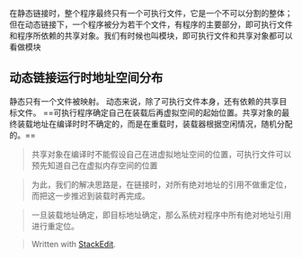 在静态链接时，整个程序最终只有一个可执行文件，它是一个不可以分割的整体；但在动态链接下，一个程序被分为若干个文件，有程序的主要部分，即可执行文件和程序所依赖的共享对象。我们有时候也叫模块，即可执行文件和共享对象都可以看做模块
## 动态链接运行时地址空间分布
静态只有一个文件被映射。
动态来说，除了可执行文件本身，还有依赖的共享目标文件。
==可执行程序确定自己在装载后再虚拟空间的起始位置。共享对象的最终装载地址在编译时时不确定的，而是在重载时，装载器根据空闲情况，随机分配的。==
>共享对象在编译时不能假设自己在进虚拟地址空间的位置，可执行文件可以预先知道自己在虚拟内存空间的位置

>为此，我们的解决思路是，在链接时，对所有绝对地址的引用不做重定位，而把这一步推迟到装载时再完成。

>一旦装载地址确定，即目标地址确定，那么系统对程序中所有绝对地址引用进行重定位。


> Written with [StackEdit](https://stackedit.io/).
<!--stackedit_data:
eyJoaXN0b3J5IjpbMTc3NDUxMzY4M119
-->